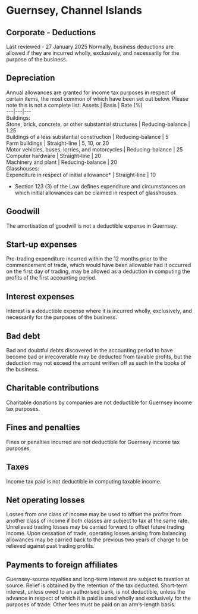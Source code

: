 # Guernsey, Channel Islands
## Corporate - Deductions
Last reviewed - 27 January 2025
Normally, business deductions are allowed if they are incurred wholly, exclusively, and necessarily for the purpose of the business.
## Depreciation
Annual allowances are granted for income tax purposes in respect of certain items, the most common of which have been set out below. Please note this is not a complete list:
Assets | Basis | Rate (%)  
---|---|---  
Buildings:  
Stone, brick, concrete, or other substantial structures | Reducing-balance | 1.25  
Buildings of a less substantial construction | Reducing-balance | 5  
Farm buildings | Straight-line | 5, 10, or 20  
Motor vehicles, buses, lorries, and motorcycles | Reducing-balance | 25  
Computer hardware | Straight-line | 20  
Machinery and plant | Reducing-balance | 20  
Glasshouses:  
Expenditure in respect of initial allowance* | Straight-line | 10  
* Section 123 (3) of the Law defines expenditure and circumstances on which initial allowances can be claimed in respect of glasshouses.
## Goodwill
The amortisation of goodwill is not a deductible expense in Guernsey.
## Start-up expenses
Pre-trading expenditure incurred within the 12 months prior to the commencement of trade, which would have been allowable had it occurred on the first day of trading, may be allowed as a deduction in computing the profits of the first accounting period.
## Interest expenses
Interest is a deductible expense where it is incurred wholly, exclusively, and necessarily for the purposes of the business.
## Bad debt
Bad and doubtful debts discovered in the accounting period to have become bad or irrecoverable may be deducted from taxable profits, but the deduction may not exceed the amount written off as such in the books of the business.
## Charitable contributions
Charitable donations by companies are not deductible for Guernsey income tax purposes.
## Fines and penalties
Fines or penalties incurred are not deductible for Guernsey income tax purposes.
## Taxes
Income tax paid is not deductible in computing taxable income.
## Net operating losses
Losses from one class of income may be used to offset the profits from another class of income if both classes are subject to tax at the same rate. Unrelieved trading losses may be carried forward to offset future trading income.
Upon cessation of trade, operating losses arising from balancing allowances may be carried back to the previous two years of charge to be relieved against past trading profits.
## Payments to foreign affiliates
Guernsey-source royalties and long-term interest are subject to taxation at source. Relief is obtained by the retention of the tax deducted. Short-term interest, unless owed to an authorised bank, is not deductible, unless the advance in respect of which it is paid is used wholly and exclusively for the purposes of trade. Other fees must be paid on an arm’s-length basis.
